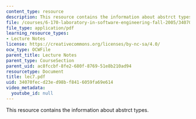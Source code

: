 ```yaml
---
content_type: resource
description: This resource contains the information about abstrct types.
file: /courses/6-170-laboratory-in-software-engineering-fall-2005/34070fecd23ed98bf8416059fa69e614_lec7.pdf
file_type: application/pdf
learning_resource_types:
- Lecture Notes
license: https://creativecommons.org/licenses/by-nc-sa/4.0/
ocw_type: OCWFile
parent_title: Lecture Notes
parent_type: CourseSection
parent_uid: ac8fccbf-8fe2-680f-8769-51e8b210ad94
resourcetype: Document
title: lec7.pdf
uid: 34070fec-d23e-d98b-f841-6059fa69e614
video_metadata:
  youtube_id: null
---
```

This resource contains the information about abstrct types.